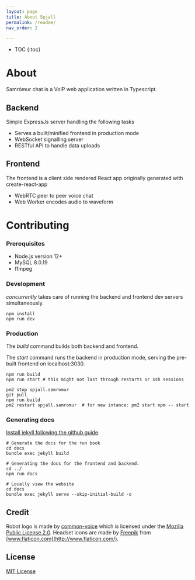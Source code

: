```yaml
---
layout: page
title: About Spjall
permalink: /readme/
nav_order: 2

---
```


* TOC
{:toc}

# About

Samrómur chat is a VoIP web application written in Typescript.

## Backend
Simple ExpressJs server handling the following tasks
* Serves a built/minified frontend in production mode
* WebSocket signalling server
* RESTful API to handle data uploads

## Frontend
The frontend is a client side rendered React app originally generated with create-react-app
* WebRTC peer to peer voice chat
* Web Worker encodes audio to waveform

# Contributing


### Prerequisites
* Node.js version 12+
* MySQL 8.0.19
* ffmpeg

### Development
*concurrently* takes care of running the backend and frontend dev servers simultaneously.

```
npm install
npm run dev
```

### Production
The *build* command builds both backend and frontend.

The *start* command runs the backend in production mode, serving the pre-built frontend on localhost:3030.
```
npm run build
npm run start # this might not last through restarts or ssh sessions
```

```
pm2 stop spjall.samromur
git pull
npm run build
pm2 restart spjall.samromur  # for new intance: pm2 start npm -- start

```

### Generating docs

[Install jekyll following the github guide](https://docs.github.com/en/pages/setting-up-a-github-pages-site-with-jekyll/testing-your-github-pages-site-locally-with-jekyll).

```
# Generate the docs for the run book
cd docs
bundle exec jekyll build

# Generating the docs for the frontend and backend.
cd ../
npm run docs

# Locally view the website
cd docs
bundle exec jekyll serve --skip-initial-build -o
```

## Credit
Robot logo is made by [common-voice](https://github.com/common-voice/common-voice) which is licensed under the [Mozilla Public License 2.0](https://www.mozilla.org/en-US/MPL/2.0/).
Headset icons are made by [Freepik](https://www.flaticon.com/authors/freepik) from [www.flaticon.com](http://www.flaticon.com/).

## License
[MIT License](/LICENSE)
